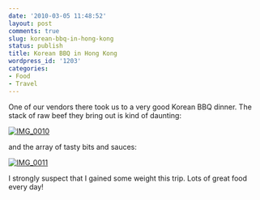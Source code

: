 ```yaml
---
date: '2010-03-05 11:48:52'
layout: post
comments: true
slug: korean-bbq-in-hong-kong
status: publish
title: Korean BBQ in Hong Kong
wordpress_id: '1203'
categories:
- Food
- Travel
---
```


One of our vendors there took us to a very good Korean BBQ dinner. The stack of raw beef they bring out is kind of daunting:

[![IMG_0010](http://fnord.phfactor.net/wp-content/uploads/2010/03/IMG_0010-450x600.jpg)](http://fnord.phfactor.net/wp-content/uploads/2010/03/IMG_0010.jpg)

and the array of tasty bits and sauces:

[![IMG_0011](http://fnord.phfactor.net/wp-content/uploads/2010/03/IMG_0011-450x600.jpg)](http://fnord.phfactor.net/wp-content/uploads/2010/03/IMG_0011.jpg)

I strongly suspect that I gained some weight this trip. Lots of great food every day!
